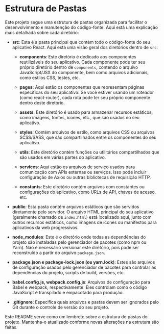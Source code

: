 # Estrutura de Pastas

Este projeto segue uma estrutura de pastas organizada para facilitar o desenvolvimento e manutenção do código-fonte. Aqui está uma explicação mais detalhada sobre cada diretório:

- **src**: Esta é a pasta principal que contém todo o código-fonte do seu aplicativo React. Aqui está uma visão geral dos diretórios dentro de `src`:

  - **components**: Este diretório é dedicado aos componentes reutilizáveis do seu aplicativo. Cada componente pode ter seu próprio diretório dentro de `components`, contendo o arquivo JavaScript/JSX do componente, bem como arquivos adicionais, como estilos CSS, testes, etc.

  - **pages**: Aqui estão os componentes que representam páginas específicas do seu aplicativo. Se você estiver usando um roteador (como react-router), cada rota pode ter seu próprio componente dentro deste diretório.

  - **assets**: Este diretório é usado para armazenar recursos estáticos, como imagens, fontes, ícones, etc., que são usados no seu aplicativo.

  - **styles**: Contém arquivos de estilo, como arquivos CSS ou arquivos SCSS/SASS, que são compartilhados entre os componentes do seu aplicativo.

  - **utils**: Este diretório contém funções ou utilitários compartilhados que são usados em várias partes do aplicativo.

  - **services**: Aqui estão os arquivos de serviço usados para comunicação com APIs externas ou serviços. Isso pode incluir configuração de Axios ou outras bibliotecas de requisição HTTP.

  - **constants**: Este diretório contém arquivos com constantes ou configurações do aplicativo, como URLs de API, chaves de acesso, etc.

- **public**: Esta pasta contém arquivos estáticos que são servidos diretamente pelo servidor. O arquivo HTML principal do seu aplicativo (geralmente chamado de `index.html`) está localizado aqui, junto com outros recursos estáticos, como imagens de ícones ou manifestos para aplicativos da web progressivos.

- **node_modules**: Este é o diretório onde todas as dependências do projeto são instaladas pelo gerenciador de pacotes (como npm ou Yarn). Não é necessário versionar este diretório, pois pode ser reconstruído a partir do arquivo `package.json`.

- **package.json e package-lock.json (ou yarn.lock)**: Estes são arquivos de configuração usados pelo gerenciador de pacotes para controlar as dependências do projeto, scripts de build, versões, etc.

- **babel.config.js, webpack.config.js**: Arquivos de configuração para Babel e webpack, respectivamente. Eles controlam como o código JavaScript é transpilado e empacotado para produção.

- **.gitignore**: Especifica quais arquivos e pastas devem ser ignorados pelo Git durante o controle de versão do seu projeto.

Este README serve como um lembrete sobre a estrutura de pastas do projeto. Mantenha-o atualizado conforme novas alterações na estrutura são feitas.
